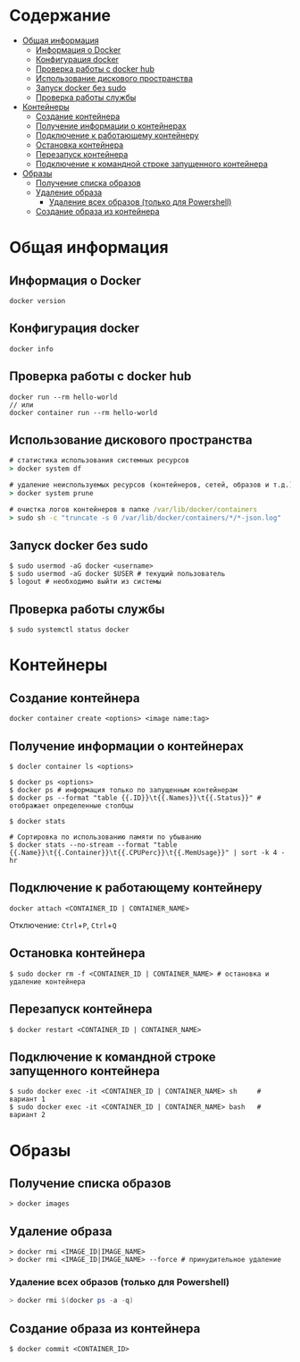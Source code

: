 # Содержание
* [Общая информация](#общая-информация)
  * [Информация о Docker](#информация-о-docker)
  * [Конфигурация docker](#конфигурация-docker)
  * [Проверка работы с docker hub](#проверка-работы-с-docker-hub)
  * [Использование дискового пространства](#использование-дискового-пространства)
  * [Запуск docker без sudo](#запуск-docker-без-sudo)
  * [Проверка работы службы](#проверка-работы-службы)
* [Контейнеры](#контейнеры)
  * [Создание контейнера](#создание-контейнера)
  * [Получение информации о контейнерах](#получение-информации-о-контейнерах)
  * [Подключение к работающему контейнеру](#подключение-к-работающему-контейнеру)
  * [Остановка контейнера](#остановка-контейнера)
  * [Перезапуск контейнера](#перезапуск-контейнера)
  * [Подключение к командной строке запущенного контейнера](#подключение-к-командной-строке-запущенного-контейнера)
* [Образы](#образы)
  * [Получение списка образов](#получение-списка-образов)
  * [Удаление образа](#удаление-образа)
     * [Удаление всех образов (только для Powershell)](#удаление-всех-образов-только-для-powershell)
  * [Создание образа из контейнера](#создание-образа-из-контейнера)
# Общая информация
## Информация о Docker
```shell
docker version
```
## Конфигурация docker
```shell
docker info
```
## Проверка работы с docker hub
```shell
docker run --rm hello-world
// или
docker container run --rm hello-world
```
## Использование дискового пространства
```cmd
# статистика использования системных ресурсов
> docker system df

# удаление неиспользуемых ресурсов (контейнеров, сетей, образов и т.д.)
> docker system prune

# очистка логов контейнеров в папке /var/lib/docker/containers
> sudo sh -c "truncate -s 0 /var/lib/docker/containers/*/*-json.log"
```
## Запуск docker без sudo
```
$ sudo usermod -aG docker <username>
$ sudo usermod -aG docker $USER # текущий пользователь
$ logout # необходимо выйти из системы
```
## Проверка работы службы
```shell
$ sudo systemctl status docker
```
# Контейнеры
## Создание контейнера
```shell
docker container create <options> <image name:tag>
```
## Получение информации о контейнерах
```shell
$ docler container ls <options>

$ docker ps <options>
$ docker ps # информация только по запущенным контейнерам
$ docker ps --format "table {{.ID}}\t{{.Names}}\t{{.Status}}" # отображает определенные столбцы

$ docker stats

# Сортировка по использованию памяти по убыванию
$ docker stats --no-stream --format "table {{.Name}}\t{{.Container}}\t{{.CPUPerc}}\t{{.MemUsage}}" | sort -k 4 -hr
```
## Подключение к работающему контейнеру
```shell
docker attach <CONTAINER_ID | CONTAINER_NAME>
```
Отключение: `Ctrl`+`P`, `Ctrl`+`Q`
## Остановка контейнера
```shell
$ sudo docker rm -f <CONTAINER_ID | CONTAINER_NAME> # остановка и удаление контейнера
```
## Перезапуск контейнера
```shell
$ docker restart <CONTAINER_ID | CONTAINER_NAME>
```
## Подключение к командной строке запущенного контейнера
```shell
$ sudo docker exec -it <CONTAINER_ID | CONTAINER_NAME> sh     # вариант 1
$ sudo docker exec -it <CONTAINER_ID | CONTAINER_NAME> bash   # вариант 2
```
# Образы
## Получение списка образов
```shell
> docker images
```
## Удаление образа
```shell
> docker rmi <IMAGE_ID|IMAGE_NAME>
> docker rmi <IMAGE_ID|IMAGE_NAME> --force # принудительное удаление
```
### Удаление всех образов (только для Powershell)
```powershell
> docker rmi $(docker ps -a -q)
```
## Создание образа из контейнера
```shell
$ docker commit <CONTAINER_ID>
```
